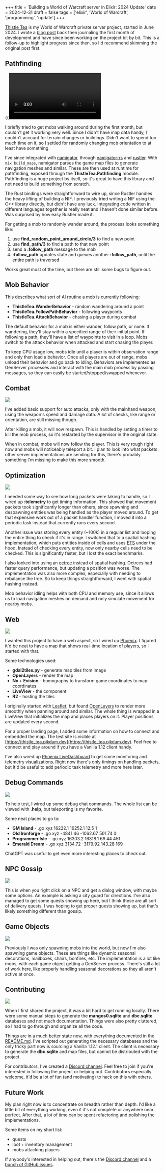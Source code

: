 +++
title = 'Building a World of Warcraft server in Elixir: 2024 Update'
date = 2024-12-31
draft = false
tags = ['elixir', 'World of Warcraft', 'programming', 'update']
+++

[Thistle Tea](https://github.com/pikdum/thistle_tea) is my World of Warcraft private server project, started in June 2024.
I wrote a [blog post](/posts/thistle-tea/) back then journaling the first month of development and have since been working on the project bit by bit.
This is a follow-up to highlight progress since then, so I'd recommend skimming the original post first.

## Pathfinding

{{<video src="./recording_1734995598103-[00.07.150-00.11.920].webm">}}

I briefly tried to get mobs walking around during the first month, but couldn't get it working very well.
Since I didn't have map data handy, I couldn't account for terrain changes or buildings.
Didn't want to spend too much time on it, so I settled for randomly changing mob orientation to at least have something.

I've since integrated with [namigator](https://github.com/namreeb/namigator), through [namigator-rs](https://github.com/gtker/namigator-rs) and [rustler](https://github.com/rusterlium/rustler).
With `mix build_maps`, namigator parses the game map files to generate navigation meshes and similar.
These are then used at runtime for pathfinding, exposed through the **ThistleTea.Pathfinding** module.
Pathfinding is a huge project by itself, so it's great to have this library and not need to build something from scratch.

The Rust bindings were straightforward to wire up, since Rustler handles the heavy lifting of building a NIF.
I previously tried writing a NIF using the C++ library directly, but didn't have any luck.
Integrating code written in different languages together is really neat and I haven't done similar before.
Was surprised by how easy Rustler made it.

For getting a mob to randomly wander around, the process looks something like:
1. use **find_random_point_around_circle/3** to find a new point
2. use **find_path/3** to find a path to that new point
3. send a **:follow_path** message to the mob
4. **:follow_path** updates state and queues another **:follow_path**, until the entire path is traversed

Works great most of the time, but there are still some bugs to figure out.

## Mob Behavior

This describes what sort of AI routine a mob is currently following:
* **ThistleTea.WanderBehavior** - random wandering around a point
* **ThistleTea.FollowPathBehavior** - following waypoints
* **ThistleTea.AttackBehavior** - chasing a player during combat

The default behavior for a mob is either wander, follow path, or none.
If wandering, they'll stay within a specified range of their initial point.
If following a path, they'll have a list of waypoints to visit in a loop.
Mobs switch to the attack behavior when attacked and start chasing the player.

To keep CPU usage low, mobs idle until a player is within observation range and only then load a behavior.
Once all players are out of range, mobs unload their behavior and go back to idling.
Behaviors are implemented as GenServer processes and interact with the main mob process by passing messages, so they can easily be started/stopped/swapped whenever.

## Combat

![](20240926_02h27m20s_grim.avif)

I've added basic support for auto attacks, only with the mainhand weapon, using the weapon's speed and damage data.
A lot of checks, like range or orientation, are still missing though.

After killing a mob, it will now respawn.
This is handled by setting a timer to kill the mob process, so it's restarted by the supervisor in the original state.

When in combat, mobs will now follow the player.
This is very rough right now and mobs will noticeably teleport a bit.
I plan to look into what packets other server implementations are sending for this, there's probably something I'm missing to make this more smooth.

## Optimization

![](<Screenshot 2024-12-23 at 17-52-25 Phoenix LiveDashboard.avif>)

I needed some way to see how long packets were taking to handle, so I wired up **:telemetry** to get timing information.
This showed that movement packets took significantly longer than others, since spawning and despawning entities was being handled as the player moved around.
To get that expensive work out of a packet handler function, I moved it into a periodic task instead that currently runs every second.

Another issue was storing every entity (~100k) in a regular list and looping the entire thing to check if it's in range.
I switched that to a spatial hashing implementation, which puts entities inside of cells and uses [ETS](https://www.erlang.org/doc/apps/stdlib/ets.html) under the hood.
Instead of checking every entity, now only nearby cells need to be checked.
This is significantly faster, but I lost the exact benchmarks.

I also looked into using an [octree](https://en.wikipedia.org/wiki/Octree) instead of spatial hashing.
Octrees had faster query performance, but updating a position was worse.
The implementation was also more complex, especially with needing to rebalance the tree.
So to keep things straightforward, I went with spatial hashing instead.

Mob behavior idling helps with both CPU and memory use, since it allows us to load navigation meshes on demand and only simulate movement for nearby mobs.

## Web

![](<./Screenshot 2024-12-23 at 17-42-52 ThistleTea · Phoenix Framework.avif>)

I wanted this project to have a web aspect, so I wired up [Phoenix](https://phoenixframework.org).
I figured it'd be neat to have a map that shows real-time location of players, so I started with that.

Some technologies used:
* **gdal2tiles.py** - generate map tiles from image
* **OpenLayers** - render the map
* **Nx + Evision** - homography to transform game coordinates to map coordinates
* **LiveView** - the component
* **R2** - hosting the tiles

I originally started with [Leaflet](https://leafletjs.com), but found [OpenLayers](https://openlayers.org) to render more smoothly when panning around and similar.
The whole thing is wrapped in a LiveView that initializes the map and places players on it.
Player positions are updated every second.

For a proper landing page, I added some information on how to connect and embedded the map.
The test site is visible at [https://thistle_tea.pikdum.dev](https://thistle_tea.pikdum.dev).
Feel free to connect and play around if you have a Vanilla 1.12 client handy.

I've also wired up [Phoenix LiveDashboard](https://github.com/phoenixframework/phoenix_live_dashboard) to get some monitoring and telemetry visualizations.
Right now there's only timings on handling packets, but it'd be useful to add periodic task telemetry and more here later.

## Debug Commands

![](./20241231_16h02m19s_grim.avif)

To help test, I wired up some debug chat commands.
The whole list can be viewed with **.help**, but teleporting is my favorite.

Some neat places to go to:
* **GM Island** - .go xyz 16222.1 16252.1 12.5 1
* **Old Ironforge** - .go xyz -4841.46 -1062.67 501.74 0
* **Programmer Isle** - .go xyz 16303.2 16318.1 69.44 451
* **Emerald Dream** - .go xyz 3134.72 -3179.92 143.28 169

ChatGPT was useful to get even more interesting places to check out.

## NPC Gossip

![](./20241110_05h26m07s_grim.avif)

This is when you right click on a NPC and get a dialog window, with maybe some options.
An example is asking a city guard for directions.
I've also managed to get some quests showing up here, but I think these are all sort of delivery quests.
I was hoping to get proper quests showing up, but that's likely something different than gossip.

## Game Objects

![](./20240921_02h52m24s_grim.avif)

Previously I was only spawning mobs into the world, but now I'm also spawning game objects.
These are things like dynamic seasonal decorations, mailboxes, chairs, bonfires, etc.
The implementation is a lot like mobs, with each game object getting a GenServer process.
There's still a lot of work here, like properly handling seasonal decorations so they all aren't active at once.

## Contributing

![](./20241019_18h17m47s_grim.avif)

When I first shared the project, it was a bit hard to get running locally.
There were some manual steps to generate the **mangos0.sqlite** and **dbc.sqlite** databases and not much documentation.
Things were also pretty cluttered, so I had to go through and organize all the code.

Things are in a much better state now, with everything documented in the [README.md](https://github.com/pikdum/thistle_tea/blob/master/README.md).
I've scripted out generating the necessary databases and the only tricky part now is sourcing a Vanilla 1.12.1 client.
The client is necessary to generate the **dbc.sqlite** and map files, but cannot be distributed with the project.

For contributors, I've created a [Discord channel](https://discord.gg/dSYsRXHDhb).
Feel free to join if you're interested in following the project or helping out.
Contributors especially welcome, it'd be a lot of fun (and motivating) to hack on this with others.

## Future Work

My plan right now is to concentrate on breadth rather than depth.
I'd like a little bit of everything working, even if it's not complete or anywhere near perfect.
After that, a lot of time can be spent refactoring and polishing the implementations.

Some items on my short list:
* quests
* loot + inventory management
* mobs attacking players

If anybody's interested in helping out, there's the [Discord channel](https://discord.gg/dSYsRXHDhb) and a [bunch of GitHub issues](https://github.com/pikdum/thistle_tea/issues).

